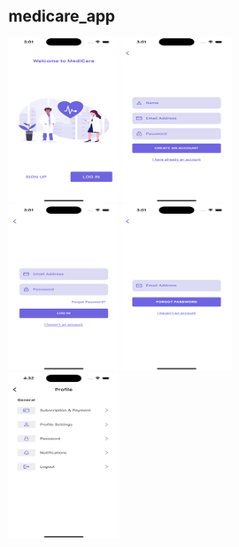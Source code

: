 # medicare_app

<div>
 <img width=200 height=300 src="demo/1.png" />
<img width=200 height=300 src="demo/2.png" />
<img width=200 height=300 src="demo/3.png"/>                               
<img width=200 height=300 src="demo/4.png" />
<img width=200 height=300 src="demo/5.png" />
</div>
